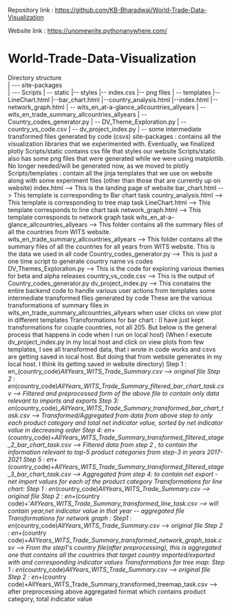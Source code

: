 Repository link : https://github.com/KB-Bharadwaj/World-Trade-Data-Visualization

Website link : https://unomewrite.pythonanywhere.com/
# World-Trade-Data-Visualization<br>
Directory structure<br>
| --- site-packages<br>
| --- Scripts
     | -- static
	        |-- styles
	            |-- index.css
	        |-- png files
     | -- templates
          |--LineChart.html
          |--bar_chart.html
          |--country_analysis.html
          |--index.html
          |--network_graph.html
     | -- wits_en_at-a-glance_allcountries_allyears
     | -- wits_en_trade_summary_allcountries_allyears
	   | -- Country_codes_generator.py
	   | -- DV_Theme_Exploration.py
	   | -- country_vs_code.csv
	   | -- dv_project_index.py
	   | -- some intermediate transformed files generated by code (csvs)
 site-packages : contains all the visualization libraries that we experimented with. Eventually, we finalized plotly
 Scripts/static contains css file that styles our website
 Scripts/static also has some png files that were generated while we were using matplotlib. No longer needed/will be generated now, as we moved to plotly
 Scripts/templates : contain all the jinja templates that we use on website along with some experiment files (other than those that are currently up on website)
 index.html --> This is the landing page of website
 bar_chart.html --> This template is corresponding to Bar chart task
 country_analysis.html --> This template is corresponding to tree map task
 LineChart.html --> This template corresponds to line chart task
 network_graph.html --> This template corresponds to network graph task
 wits_en_at-a-glance_allcountries_allyears 
 --> This folder contains all the summary files of all the countries from WITS website. 
 wits_en_trade_summary_allcountries_allyears
 --> This folder contains all the summary files of all the countries for all years from WITS website. This is the data we used in all code
 Country_codes_generator.py
 --> This is just a one time script to generate country name vs codes
 DV_Themes_Exploration.py
 --> This is the code for exploring various themes for beta and alpha releases
 country_vs_code.csv
 --> This is the output of Country_codes_generator.py
 dv_project_index.py
 --> This conatains the entire backend code to handle various user actions from templates
 some intermediate transformed files generated by code
 These are the various transformations of summary files in wits_en_trade_summary_allcountries_allyears when user clicks on view plot in different templates
 Transformations for bar chart :
 (I have just kept transformations for couple countries, not all 205. But below is the general process that happens in code when I run on local host)
 (When I execute dv_project_index.py in my local host and click on view plots from few templates, I see all transformed data, that i wrote in code works and csvs are getting saved in local host. But doing 
 that from website generates in my local host. I think its getting saved in website directory)
  Step 1 : en_(country_code)_AllYears_WITS_Trade_Summary.csv --> original file
  Step 2 : en_(country_code)_AllYears_WITS_Trade_Summary_filtered_bar_chart_task.csv --> Filtered and preprocessed form of the above file to contain only data relevant to imports and exports
  Step 3:  en_(country_code)__AllYears_WITS_Trade_Summary_transformed_bar_chart_task.csv --> Transformed/Aggregated from data from above step to only each product category and total net indicator value, sorted 
  by net indicator value in decreasing order
  Step 4: en_+(country_code)+_AllYears_WITS_Trade_Summary_transformed_filtered_stage_2_bar_chart_task.csv --> Filtered data from step 2 , to contain the information relevant to top-5 product categories from step-3 in years 2017-2021
  Step 5 : en_+(country_code)+_AllYears_WITS_Trade_Summary_transformed_filtered_stage_3_bar_chart_task.csv --> Aggregated from step 4: to contain net export - net import values for each of the product category
Transformations for line chart:
  Step 1 : en_(country_code)_AllYears_WITS_Trade_Summary.csv --> original file
  Step 2 : en_+(country code)+'_AllYears_WITS_Trade_Summary_transformed_line_task.csv --> will contain year,net indicator value in that year -- aggregated file
Transformations for network graph :
  Step1 : en_(country_code)_AllYears_WITS_Trade_Summary.csv --> original file
  Step 2 : en_+(country code)+_AllYears_WITS_Trade_Summary_transformed_network_graph_task.csv --> From the step1's country file(after preprocessing), this is aggregated one that contains all the countries that target country imported/exported with and 
  corresponding indicator values
Transformations for tree map:
  Step 1 : en_(country_code)_AllYears_WITS_Trade_Summary.csv --> original file
  Step 2 : en_+(country code)+AllYears_WITS_Trade_Summary_transformed_treemap_task.csv --> after preprocessing above aggregated format which contains product category, total indicator value
 

 
 

